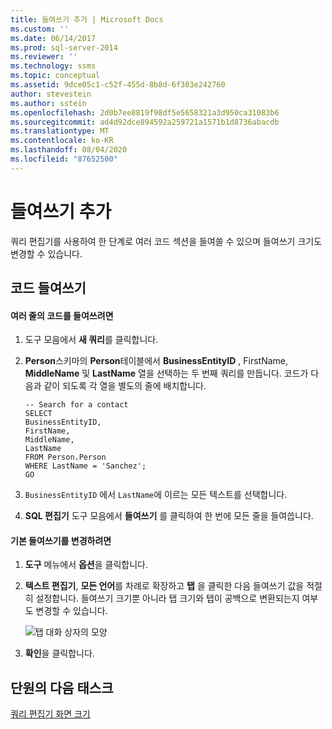 ```yaml
---
title: 들여쓰기 추가 | Microsoft Docs
ms.custom: ''
ms.date: 06/14/2017
ms.prod: sql-server-2014
ms.reviewer: ''
ms.technology: ssms
ms.topic: conceptual
ms.assetid: 9dce05c1-c52f-455d-8b8d-6f303e242760
author: stevestein
ms.author: sstein
ms.openlocfilehash: 2d0b7ee8819f98df5e5658321a3d950ca31083b6
ms.sourcegitcommit: ad4d92dce894592a259721a1571b1d8736abacdb
ms.translationtype: MT
ms.contentlocale: ko-KR
ms.lasthandoff: 08/04/2020
ms.locfileid: "87652500"
---
```

# <a name="adding-indentation"></a>들여쓰기 추가
  쿼리 편집기를 사용하여 한 단계로 여러 코드 섹션을 들여쓸 수 있으며 들여쓰기 크기도 변경할 수 있습니다.  
  
## <a name="indenting-code"></a>코드 들여쓰기  
  
#### <a name="to-indent-multiple-lines-of-code"></a>여러 줄의 코드를 들여쓰려면  
  
1.  도구 모음에서 **새 쿼리**를 클릭합니다.  
  
2.  **Person**스키마의 **Person**테이블에서 **BusinessEntityID** , FirstName, **MiddleName** 및 **LastName** 열을 선택하는 두 번째 쿼리를 만듭니다. 코드가 다음과 같이 되도록 각 열을 별도의 줄에 배치합니다.  
  
    ```  
    -- Search for a contact  
    SELECT   
    BusinessEntityID,  
    FirstName,   
    MiddleName,   
    LastName  
    FROM Person.Person  
    WHERE LastName = 'Sanchez';  
    GO  
    ```  
  
3.  `BusinessEntityID` 에서 `LastName`에 이르는 모든 텍스트를 선택합니다.  
  
4.  **SQL 편집기** 도구 모음에서 **들여쓰기** 를 클릭하여 한 번에 모든 줄을 들여씁니다.  
  
#### <a name="to-change-the-default-indentation"></a>기본 들여쓰기를 변경하려면  
  
1.  **도구** 메뉴에서 **옵션**을 클릭합니다.  
  
2.  **텍스트 편집기**, **모든 언어**를 차례로 확장하고 **탭** 을 클릭한 다음 들여쓰기 값을 적절히 설정합니다. 들여쓰기 크기뿐 아니라 탭 크기와 탭이 공백으로 변환되는지 여부도 변경할 수 있습니다.  
  
     ![탭 대화 상자의 모양](media/tabsdialog.gif "탭 대화 상자의 모양")  
  
3.  **확인**을 클릭합니다.  
  
## <a name="next-task-in-lesson"></a>단원의 다음 태스크  
 [쿼리 편집기 화면 크기](lesson-2-3-maximizing-query-editor.md)  
  
  
